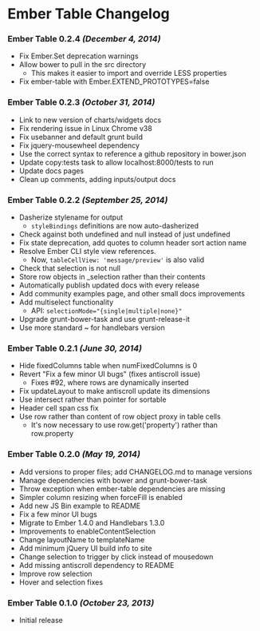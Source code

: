 # Ember Table Changelog

### Ember Table 0.2.4 _(December 4, 2014)_

* Fix Ember.Set deprecation warnings
* Allow bower to pull in the src directory
  * This makes it easier to import and override LESS properties
* Fix ember-table with Ember.EXTEND_PROTOTYPES=false

### Ember Table 0.2.3 _(October 31, 2014)_

* Link to new version of charts/widgets docs
* Fix rendering issue in Linux Chrome v38
* Fix usebanner and default grunt build
* Fix jquery-mousewheel dependency
* Use the correct syntax to reference a github repository in bower.json
* Update copy:tests task to allow localhost:8000/tests to run
* Update docs pages
* Clean up comments, adding inputs/output docs

### Ember Table 0.2.2 _(September 25, 2014)_

* Dasherize stylename for output
  * `styleBindings` definitions are now auto-dasherized
* Check against both undefined and null instead of just undefined
* Fix state deprecation, add quotes to column header sort action name
* Resolve Ember CLI style view references.
  * Now, `tableCellView: 'message/preview'` is also valid
* Check that selection is not null
* Store row objects in _selection rather than their contents
* Automatically publish updated docs with every release
* Add community examples page, and other small docs improvements
* Add multiselect functionality
  * API: `selectionMode="{single|multiple|none}"`
* Upgrade grunt-bower-task and use grunt-release-it
* Use more standard ~ for handlebars version

### Ember Table 0.2.1 _(June 30, 2014)_

* Hide fixedColumns table when numFixedColumns is 0
* Revert "Fix a few minor UI bugs" (fixes antiscroll issue)
  * Fixes #92, where rows are dynamically inserted
* Fix updateLayout to make antiscroll update its dimensions
* Use intersect rather than pointer for sortable
* Header cell span css fix
* Use row rather than content of row object proxy in table cells
  * It's now necessary to use row.get('property') rather than row.property

### Ember Table 0.2.0 _(May 19, 2014)_

* Add versions to proper files; add CHANGELOG.md to manage versions
* Manage dependencies with bower and grunt-bower-task
* Throw exception when ember-table dependencies are missing
* Simpler column resizing when forceFill is enabled
* Add new JS Bin example to README
* Fix a few minor UI bugs
* Migrate to Ember 1.4.0 and Handlebars 1.3.0
* Improvements to enableContentSelection
* Change layoutName to templateName
* Add minimum jQuery UI build info to site
* Change selection to trigger by click instead of mousedown
* Add missing antiscroll dependency to README
* Improve row selection
* Hover and selection fixes

### Ember Table 0.1.0 _(October 23, 2013)_

* Initial release

